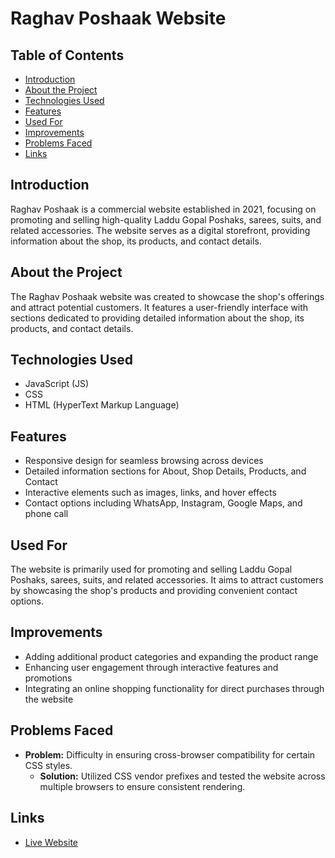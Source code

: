 # Raghav Poshaak Website

## Table of Contents

- [Introduction](#introduction)
- [About the Project](#about-the-project)
- [Technologies Used](#technologies-used)
- [Features](#features)
- [Used For](#used-for)
- [Improvements](#improvements)
- [Problems Faced](#problems-faced)
- [Links](#links)

## Introduction

Raghav Poshaak is a commercial website established in 2021, focusing on promoting and selling high-quality Laddu Gopal Poshaks, sarees, suits, and related accessories. The website serves as a digital storefront, providing information about the shop, its products, and contact details.

## About the Project

The Raghav Poshaak website was created to showcase the shop's offerings and attract potential customers. It features a user-friendly interface with sections dedicated to providing detailed information about the shop, its products, and contact details.

## Technologies Used

- JavaScript (JS)
- CSS
- HTML (HyperText Markup Language)

## Features

- Responsive design for seamless browsing across devices
- Detailed information sections for About, Shop Details, Products, and Contact
- Interactive elements such as images, links, and hover effects
- Contact options including WhatsApp, Instagram, Google Maps, and phone call

## Used For

The website is primarily used for promoting and selling Laddu Gopal Poshaks, sarees, suits, and related accessories. It aims to attract customers by showcasing the shop's products and providing convenient contact options.

## Improvements

- Adding additional product categories and expanding the product range
- Enhancing user engagement through interactive features and promotions
- Integrating an online shopping functionality for direct purchases through the website

## Problems Faced

- **Problem:** Difficulty in ensuring cross-browser compatibility for certain CSS styles.
  - **Solution:** Utilized CSS vendor prefixes and tested the website across multiple browsers to ensure consistent rendering.

## Links

- [Live Website](raghavposhak.netlify.app/)

